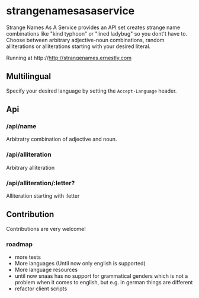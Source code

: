 # strangenamesasaservice

Strange Names As A Service provides an API set creates strange name combinations like "kind typhoon" or "lined ladybug" so you dont't have to.
Choose between arbitrary adjective-noun combinations, random alliterations or alliterations starting with your desired literal.

Running at http://http://strangenames.ernestly.com

## Multilingual

Specify your desired language by setting the `Accept-Language` header.

## Api

### /api/name

Arbitratry combination of adjective and noun.

### /api/alliteration

Arbitrary alliteration

### /api/alliteration/:letter?

Alliteration starting with :letter

## Contribution

Contributions are very welcome!

### roadmap

* more tests
* More languages (Until now only english is supported)
* More language resources
* until now snaas has no support for grammatical genders which is not a problem when it comes to english, but e.g. in german things are different
* refactor client scripts

